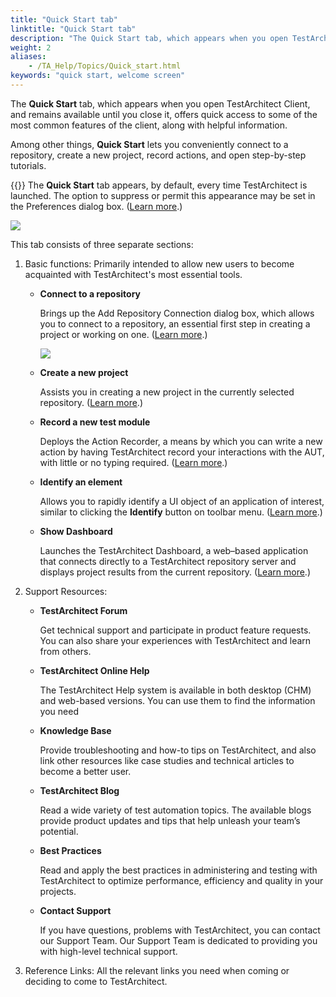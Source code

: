 ```yaml
--- 
title: "Quick Start tab"
linktitle: "Quick Start tab"
description: "The Quick Start tab, which appears when you open TestArchitect Client, and remains available until you close it, offers quick access to some of the most common features of the client, along with helpful information."
weight: 2
aliases: 
    - /TA_Help/Topics/Quick_start.html
keywords: "quick start, welcome screen"
---
```


The **Quick Start** tab, which appears when you open TestArchitect Client, and remains available until you close it, offers quick access to some of the most common features of the client, along with helpful information.

Among other things, **Quick Start** lets you conveniently connect to a repository, create a new project, record actions, and open step-by-step tutorials.

{{<note>}} The **Quick Start** tab appears, by default, every time TestArchitect is launched. The option to suppress or permit this appearance may be set in the Preferences dialog box. \([Learn more](/user-guide/getting-started/working-with-testarchitect-client/advanced-features-of-testarchitect-client/preferences).\)

![](/images/TA_Help/Images/welcome_pane.png)

This tab consists of three separate sections:

1.  Basic functions: Primarily intended to allow new users to become acquainted with TestArchitect's most essential tools.
    -   **Connect to a repository**

        Brings up the Add Repository Connection dialog box, which allows you to connect to a repository, an essential first step in creating a project or working on one. \([Learn more](/user-guide/getting-started/working-with-repositories/).\)

        ![](/images/TA_Help/Images/ug69.png)

    -   **Create a new project**

        Assists you in creating a new project in the currently selected repository. \([Learn more](/user-guide/projects-and-project-items/projects-in-testarchitect/create-a-new-project).\)

    -   **Record a new test module**

        Deploys the Action Recorder, a means by which you can write a new action by having TestArchitect record your interactions with the AUT, with little or no typing required. \([Learn more](/user-guide/actions/action-recorder/).\)

    -   **Identify an element**

        Allows you to rapidly identify a UI object of an application of interest, similar to clicking the **Identify** button on toolbar menu. \([Learn more](/user-guide/interface-definitions/interface-capturing-commands/point-to-identify-tool/).\)

    -   **Show Dashboard**

        Launches the TestArchitect Dashboard, a web–based application that connects directly to a TestArchitect repository server and displays project results from the current repository. \([Learn more](/user-guide/reporting-and-dashboard/dashboard/introduction).\)

2.  Support Resources:
    -   **TestArchitect Forum**

        Get technical support and participate in product feature requests. You can also share your experiences with TestArchitect and learn from others.

    -   **TestArchitect Online Help**

        The TestArchitect Help system is available in both desktop \(CHM\) and web-based versions. You can use them to find the information you need

    -   **Knowledge Base**

        Provide troubleshooting and how-to tips on TestArchitect, and also link other resources like case studies and technical articles to become a better user.

    -   **TestArchitect Blog**

        Read a wide variety of test automation topics. The available blogs provide product updates and tips that help unleash your team’s potential.

    -   **Best Practices**

        Read and apply the best practices in administering and testing with TestArchitect to optimize performance, efficiency and quality in your projects.

    -   **Contact Support**

        If you have questions, problems with TestArchitect, you can contact our Support Team. Our Support Team is dedicated to providing you with high-level technical support.

3.  Reference Links: All the relevant links you need when coming or deciding to come to TestArchitect.




